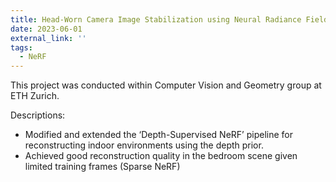 ```yaml
---
title: Head-Worn Camera Image Stabilization using Neural Radiance Field
date: 2023-06-01
external_link: ''
tags:
  - NeRF
---
```


This project was conducted within Computer Vision and Geometry group at ETH Zurich.

Descriptions:
  - Modified and extended the ‘Depth-Supervised NeRF’ pipeline for reconstructing indoor environments using the depth prior.
  - Achieved good reconstruction quality in the bedroom scene given limited training frames (Sparse NeRF)

<!--more-->
